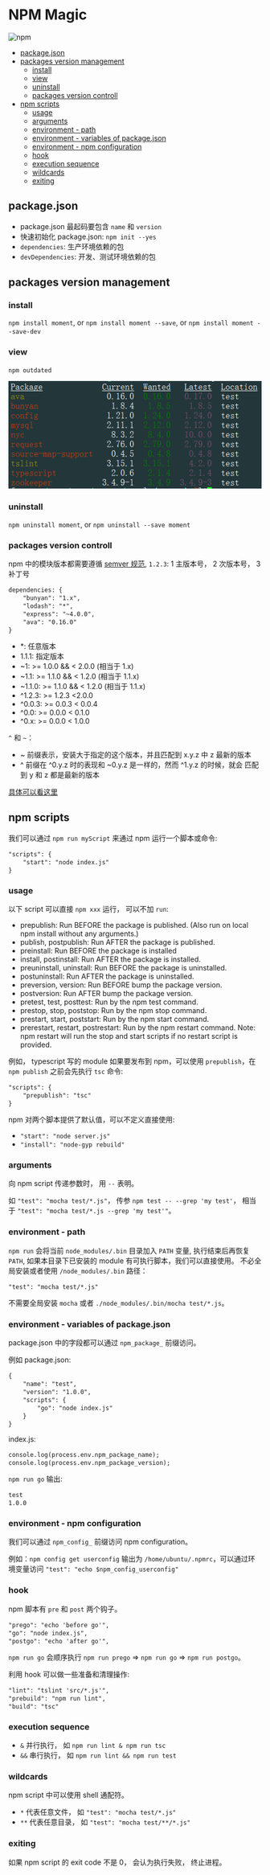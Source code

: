 # NPM Magic

![npm](https://encrypted-tbn2.gstatic.com/images?q=tbn:ANd9GcQqupj97MprdYb094Ji19vT9z-ystHy6zlONxVVouwV93BFja1f)

<!-- START doctoc generated TOC please keep comment here to allow auto update -->
<!-- DON'T EDIT THIS SECTION, INSTEAD RE-RUN doctoc TO UPDATE -->


- [package.json](#packagejson)
- [packages version management](#packages-version-management)
  - [install](#install)
  - [view](#view)
  - [uninstall](#uninstall)
  - [packages version controll](#packages-version-controll)
- [npm scripts](#npm-scripts)
  - [usage](#usage)
  - [arguments](#arguments)
  - [environment - path](#environment---path)
  - [environment - variables of package.json](#environment---variables-of-packagejson)
  - [environment - npm configuration](#environment---npm-configuration)
  - [hook](#hook)
  - [execution sequence](#execution-sequence)
  - [wildcards](#wildcards)
  - [exiting](#exiting)

<!-- END doctoc generated TOC please keep comment here to allow auto update -->

## package.json

* package.json 最起码要包含 `name` 和 `version`
* 快速初始化 package.json: `npm init --yes`
* `dependencies`: 生产环境依赖的包
* `devDependencies`: 开发、测试环境依赖的包

## packages version management

### install

`npm install moment`, or `npm install moment --save`, or `npm install moment --save-dev`

### view

`npm outdated`

![图 10.1](https://raw.githubusercontent.com/Dongss/dogs/master/posts/images/10.1.png)


### uninstall 

`npm uninstall moment`, or `npm uninstall --save moment`

### packages version controll

npm 中的模块版本都需要遵循 [semver 规范](https://docs.npmjs.com/getting-started/semantic-versioning), `1.2.3`: 1 主版本号， 2 次版本号， 3 补丁号

```
dependencies: {
    "bunyan": "1.x",
    "lodash": "*",
    "express": "~4.0.0",
    "ava": "0.16.0"
}
```

* *: 任意版本
* 1.1.1: 指定版本
* ~1: >= 1.0.0 && < 2.0.0 (相当于 1.x)
* ~1.1: >= 1.1.0 && < 1.2.0 (相当于 1.1.x)
* ~1.1.0: >= 1.1.0 && < 1.2.0 (相当于 1.1.x)
* ^1.2.3: >= 1.2.3 <2.0.0
* ^0.0.3: >= 0.0.3 < 0.0.4
* ^0.0: >= 0.0.0 < 0.1.0
* ^0.x: >= 0.0.0 < 1.0.0

`^` 和 `~`：

* ~ 前缀表示，安装大于指定的这个版本，并且匹配到 x.y.z 中 z 最新的版本
* ^ 前缀在 ^0.y.z 时的表现和 ~0.y.z 是一样的，然而 ^1.y.z 的时候，就会 匹配到 y 和 z 都是最新的版本

[具体可以看这里](https://cnpmjs.org/package/semver)

## npm scripts

我们可以通过 `npm run myScript` 来通过 npm 运行一个脚本或命令:

```
"scripts": {
    "start": "node index.js"
}
```

### usage

以下 script 可以直接 `npm xxx` 运行， 可以不加 `run`:

* prepublish: Run BEFORE the package is published. (Also run on local npm install without any arguments.)
* publish, postpublish: Run AFTER the package is published.
* preinstall: Run BEFORE the package is installed
* install, postinstall: Run AFTER the package is installed.
* preuninstall, uninstall: Run BEFORE the package is uninstalled.
* postuninstall: Run AFTER the package is uninstalled.
* preversion, version: Run BEFORE bump the package version.
* postversion: Run AFTER bump the package version.
* pretest, test, posttest: Run by the npm test command.
* prestop, stop, poststop: Run by the npm stop command.
* prestart, start, poststart: Run by the npm start command.
* prerestart, restart, postrestart: Run by the npm restart command. Note: npm restart will run the stop and start scripts if no restart script is provided.

例如， typescript 写的 module 如果要发布到 npm，可以使用 `prepublish`，在 `npm publish` 之前会先执行 `tsc` 命令:

```
"scripts": {
    "prepublish": "tsc"
}
```

npm 对两个脚本提供了默认值，可以不定义直接使用:

* `"start": "node server.js"`
* `"install": "node-gyp rebuild"`

### arguments

向 npm script 传递参数时， 用 `--` 表明。

如 `"test": "mocha test/*.js"`， 传参 `npm test -- --grep 'my test'`， 相当于 `"test": "mocha test/*.js --grep 'my test'"`。

### environment - path

`npm run` 会将当前 `node_modules/.bin` 目录加入 `PATH` 变量, 执行结束后再恢复 `PATH`, 如果本目录下已安装的 module 有可执行脚本，我们可以直接使用。
不必全局安装或者使用 `/node_modules/.bin` 路径：

```
"test": "mocha test/*.js"
```
不需要全局安装 `mocha` 或者 `./node_modules/.bin/mocha test/*.js`。


### environment - variables of package.json

package.json 中的字段都可以通过 `npm_package_` 前缀访问。

例如 package.json:

```
{
    "name": "test",
    "version": "1.0.0",
    "scripts": {
        "go": "node index.js"
    }
}
```
index.js:

```
console.log(process.env.npm_package_name);     
console.log(process.env.npm_package_version);
```

`npm run go` 输出:

```
test
1.0.0
```

### environment - npm configuration

我们可以通过 `npm_config_` 前缀访问 npm configuration。

例如：`npm config get userconfig` 输出为 `/home/ubuntu/.npmrc`，可以通过环境变量访问 `"test": "echo $npm_config_userconfig"`

### hook

npm 脚本有 `pre` 和 `post` 两个钩子。

```
"prego": "echo 'before go'",
"go": "node index.js",
"postgo": "echo 'after go'", 
```

`npm run go` 会顺序执行 `npm run prego` => `npm run go` => `npm run postgo`。

利用 hook 可以做一些准备和清理操作:

```
"lint": "tslint 'src/*.js'",
"prebuild": "npm run lint",
"build": "tsc"
```

### execution sequence

* `&` 并行执行， 如 `npm run lint & npm run tsc`
* `&&` 串行执行， 如 `npm run lint && npm run test`

### wildcards

npm script 中可以使用 shell 通配符。

* `*` 代表任意文件， 如 `"test": "mocha test/*.js"`
* `**` 代表任意目录， 如 `"test": "mocha test/**/*.js"`

### exiting

如果 npm script 的 exit code 不是 0， 会认为执行失败， 终止进程。
